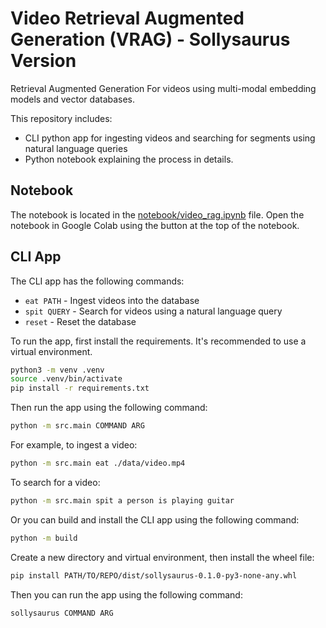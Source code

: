 # Video Retrieval Augmented Generation (VRAG) - Sollysaurus Version

Retrieval Augmented Generation For videos using multi-modal embedding models and vector databases.

This repository includes:
- CLI python app for ingesting videos and searching for segments using natural language queries
- Python notebook explaining the process in details.

## Notebook

The notebook is located in the [notebook/video_rag.ipynb](notebook/video_rag.ipynb) file.
Open the notebook in Google Colab using the button at the top of the notebook.

## CLI App

The CLI app has the following commands:
- `eat PATH` - Ingest videos into the database
- `spit QUERY` - Search for videos using a natural language query
- `reset` - Reset the database

To run the app, first install the requirements.
It's recommended to use a virtual environment.

```bash
python3 -m venv .venv
source .venv/bin/activate
pip install -r requirements.txt
```

Then run the app using the following command:

```bash
python -m src.main COMMAND ARG
```

For example, to ingest a video:

```bash
python -m src.main eat ./data/video.mp4
```

To search for a video:

```bash
python -m src.main spit a person is playing guitar
```

Or you can build and install the CLI app using the following command:

```bash
python -m build
```

Create a new directory and virtual environment, then install the wheel file:

```bash
pip install PATH/TO/REPO/dist/sollysaurus-0.1.0-py3-none-any.whl
```

Then you can run the app using the following command:

```bash
sollysaurus COMMAND ARG
```